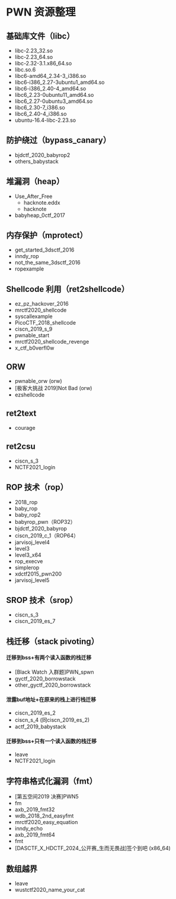 # PWN 资源整理

## 基础库文件（libc）
- libc-2.23_32.so
- libc-2.23_64.so
- libc-2.32-3.1.x86_64.so
- libc.so.6
- libc6-amd64_2.34-3_i386.so
- libc6-i386_2.27-3ubuntu1_amd64.so
- libc6-i386_2.40-4_amd64.so
- libc6_2.23-0ubuntu11_amd64.so
- libc6_2.27-0ubuntu3_amd64.so
- libc6_2.30-7_i386.so
- libc6_2.40-4_i386.so
- ubuntu-16.4-libc-2.23.so

## 防护绕过（bypass_canary）
- bjdctf_2020_babyrop2
- others_babystack

## 堆漏洞（heap）
- Use_After_Free
  - hacknote.eddx
  - hacknote
- babyheap_0ctf_2017

## 内存保护（mprotect）
- get_started_3dsctf_2016
- inndy_rop
- not_the_same_3dsctf_2016
- ropexample

## Shellcode 利用（ret2shellcode）
- ez_pz_hackover_2016
- mrctf2020_shellcode
- syscallexample
- PicoCTF_2018_shellcode
- ciscn_2019_s_9
- pwnable_start
- mrctf2020_shellcode_revenge
- x_ctf_b0verfl0w

## ORW
- pwnable_orw (orw)
- [极客大挑战 2019]Not Bad (orw)
- ezshellcode

## ret2text
- courage

## ret2csu
- ciscn_s_3
- NCTF2021_login

## ROP 技术（rop）
- 2018_rop
- baby_rop
- baby_rop2
- babyrop_pwn（ROP32）
- bjdctf_2020_babyrop
- ciscn_2019_c_1（ROP64）
- jarvisoj_level4
- level3
- level3_x64
- rop_execve
- simplerop
- xdctf2015_pwn200
- jarvisoj_level5

## SROP 技术（srop）
- ciscn_s_3
- ciscn_2019_es_7

## 栈迁移（stack pivoting）
#### 迁移到bss+有两个读入函数的栈迁移
- [Black Watch 入群题]PWN_spwn
- gyctf_2020_borrowstack
- other_gyctf_2020_borrowstack
#### 泄露buf地址+在原来的栈上进行栈迁移
- ciscn_2019_es_2
- ciscn_s_4 (同ciscn_2019_es_2)
- actf_2019_babystack
#### 迁移到bss+只有一个读入函数的栈迁移
- leave
- NCTF2021_login

## 字符串格式化漏洞（fmt）
- [第五空间2019 决赛]PWN5
- fm
- axb_2019_fmt32
- wdb_2018_2nd_easyfmt
- mrctf2020_easy_equation
- inndy_echo
- axb_2019_fmt64
- fmt
- [DASCTF_X_HDCTF_2024_公开赛_生而无畏战]签个到吧 (x86_64)

## 数组越界
- leave
- wustctf2020_name_your_cat